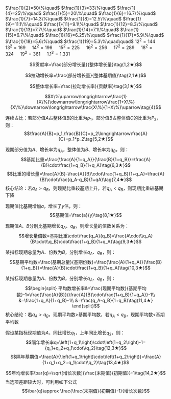 
$\frac{1}{2}=50\%\quad$ $\frac{1}{3}=33\%\quad$ $\frac{1}{4}=25\%\quad$ $\frac{1}{5}=20\%\quad$ $\frac{1}{6}=16.7\%\quad$ $\frac{1}{7}=14.3\%\quad$ $\frac{1}{8}=12.5\%\quad$ $\frac{1}{9}=11.1\%\quad$ $\frac{1}{11}=9.1\%\quad$ $\frac{1}{12}=8.3\%\quad$ $\frac{1}{13}=7.7\%\quad$ $\frac{1}{14}=7.1\%\quad$ $\frac{1}{15}=6.7\%\quad$ $\frac{1}{16}=6.25\%\quad$ $\frac{1}{17}=5.9\%\quad$ $\frac{1}{18}=5.6\%\quad$ $\frac{1}{19}=5.3\%\quad\quad$ $12^{2}=144\quad$ $13^{2}=169\quad$ $14^{2}=196\quad$ $15^{2}=225\quad$ $16^{2}=256\quad$ $17^{2}=289\quad$ $18^{2}=324\quad$ $19^{2}=361\quad$ $1.1^{3}=1.331$

$$贡献率=\frac{部分增长量}{整体增长量}\tag{1,2★}$$

$$拉动增长率=\frac{部分增长量}{整体基期值}\tag{2,1★}$$

$$整体增长率=\frac{拉动增长率}{贡献率}\tag{3,1★}$$

$$X\%\uparrow\longrightarrow\frac{1}{X\%}\downarrow\longrightarrow\frac{1+X\%}{X\%}\downarrow\longrightarrow\frac{X\%}{1+X\%}\uparrow\tag{4}$$

连续占比：若部分值$A$占整体值$B$的比重为$p_1$，部分值$B$占整体值$C$的比重为$P_2$，则：
$$\frac{A}{B}=p_1,\frac{B}{C}=p_2\longrightarrow\frac{A}{C}=p_1*p_2\tag{5,2★}$$

现期部分值为$A$、增长率为$q_A$，整体值为$B$、增长率为$q_B$，则：
$$基期比重=\frac{\frac{A}{1+q_A}}{\frac{B}{1+q_B}}=\frac{A}{B}\cdot\frac{1+q_B}{1+q_A}\tag{6,3★}$$
$$比重的增长量=\frac{A}{B}-\frac{A}{B}\cdot\frac{1+q_B}{1+q_A}=\frac{A}{B}\cdot\frac{q_A-q_B}{1+qA}\tag{7,4★}$$
核心结论：若$q_A>q_B$，则现期比重较基期上升，若$q_A<q_B$，则现期比重较基期下降

现期值比基期增加$a$，增长了$y$倍，则：
$$基期值=\frac{a}{y}\tag{8,1★}$$

现期值$A$、$B$分别比基期增长$q_A$、$q_B$，则增长量的倍数关系为：
$$增长量倍数=基期比重\cdot\frac{q_A}{q_B}=\frac{A\cdot\\q_A}{B\cdot\\q_B}\cdot\frac{1+q_B}{1+q_A}\tag{9,3★}$$

某指标现期总量为$A$、份数为$B$，分别增长$q_A$、$q_B$，则：
$$基期平均数=\frac{基期总量}{基期份数}=\frac{\frac{A}{1+q_A}}{\frac{B}{1+q_B}}=\frac{A}{B}\cdot\frac{1+q_B}{1+q_A}\tag{10,3★}$$

某指标现期总量为$A$、份数为$B$，分别增长$q_A$、$q_B$，则：
$$\begin{split}
平均数增长率&=\frac{现期平均数}{基期平均数}-1=\frac{\frac{A}{B}}{\frac{A}{B}\cdot\frac{1+q_B}{1+q_A}}-1\\
&=\frac{1+q_A}{1+q_B}-1\\
&=\frac{q_A-q_B}{1+q_B}\tag{11,4★}
\end{split}$$
核心结论：若$q_A>q_B$，现期平均数$>$基期平均数，若$q_A<q_B$，现期平均数$<$基期平均数

假设某指标现期值为$A$，同比增长$q_1$，上年同比增长$q_2$，则：
$$隔年增长率q=\left(1+q_1\right)\cdot\left(1+q_2\right)-1={q_1+q_2+q_1\cdot\\q_2}\tag{12,3★}$$
$$隔年基期值=\frac{A}{\left(1+q_1\right)\cdot\left(1+q_2\right)}=\frac{A}{1+q_1+q_2+q_1\cdot\\q_2}\tag{13,4★}$$

$$年均增长率\bar{q}=\sqrt[增长次数]{\frac{末期值}{初期值}}-1\tag{14,2★}$$
当选项差距较大时，可利用如下公式
$$\bar{q}\approx \frac{\frac{末期值}{初期值}-1}{增长次数}$$